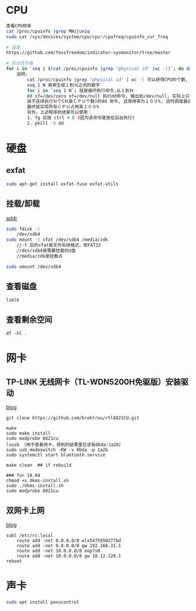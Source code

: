 # CPU
```bash
查看CPU频率
cat /proc/cpuinfo |grep MHz|uniq
sudo cat /sys/devices/system/cpu/cpu*/cpufreq/cpuinfo_cur_freq

# 温度
https://github.com/fossfreedom/indicator-sysmonitor/tree/master

# 百分百负载
for i in `seq 1 $(cat /proc/cpuinfo |grep "physical id" |wc -l)`; do dd if=/dev/zero of=/dev/null & done
	说明:
        cat /proc/cpuinfo |grep "physical id" | wc -l 可以获得CPU的个数, 我们将其表示为N.
        seq 1 N 用来生成１到Ｎ之间的数字
        for i in `seq 1 N`; 就是循环执行命令,从１到Ｎ
        dd if=/dev/zero of=/dev/null 执行dd命令, 输出到/dev/null, 实际上只占用CPU, 没有IO操作.
        由于连续执行Ｎ个(Ｎ是ＣＰＵ个数)的dd 命令, 且使用率为１００%, 这时调度器会调度每个dd命令在不同的CPU上处理.
        最终就实现所有ＣＰＵ占用率１００%
        另外，上述程序的结束可以使用：
        1. fg 后按 ctrl + C (因为该命令是放在后台执行)
        2. pkill -9 dd

```


# 硬盘
## exfat

```bash
sudo apt-get install exfat-fuse exfat-utils
```

## 挂载/卸载

[addr](https://blog.csdn.net/u012348774/article/details/79108544)

```bash
sudo fdisk -l
	/dev/sdb4
sudo mount -t vfat /dev/sdb4 /media/zdk
	//-t 后的vfat是文件系统格式，即FAT32
	//dev/sdb4是需要挂载的U盘
	//media/zdk是挂载点

sudo umount /dev/sdb4
```

## 查看磁盘
	lsblk


## 查看剩余空间

```
df -hl .
```


# 网卡
## TP-LINK 无线网卡（TL-WDN5200H免驱版）安装驱动
[blog](https://zhuanlan.zhihu.com/p/214136483)

	git clone https://github.com/brektrou/rtl8821CU.git
	
	make
	sudo make install
	sudo modprobe 8821cu
	lsusb （用于查看网卡，得到的结果里应该有0bda:1a2b）
	sudo usb_modeswitch -KW -v 0bda -p 1a2b
	sudo systemctl start bluetooth.service

	make clean  ## if rebuild

	### for 18.04
	chmod +x dkms-install.sh
	sudo ./dkms-install.sh
	sudo modprobe 8821cu


## 双网卡上网

[blog](https://blog.csdn.net/dajiangqingzhou/article/details/82901666)

	subl /etc/rc.local
		route add -net 0.0.0.0/0 wlx5475950277bd
        route add -net 0.0.0.0/0 gw 192.168.31.1
        route add -net 10.0.0.0/8 enp7s0
        route add -net 10.0.0.0/8 gw 10.12.120.1
	reboot


# 声卡

```bash
sudo apt install pavucontrol
```
